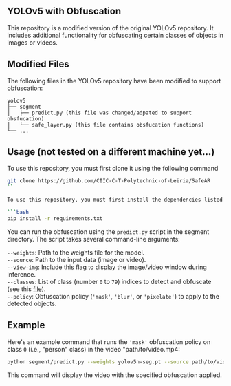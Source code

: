 ## YOLOv5 with Obfuscation
This repository is a modified version of the original YOLOv5 repository. It includes additional functionality for obfuscating certain classes of objects in images or videos.

## Modified Files
The following files in the YOLOv5 repository have been modified to support obfuscation:

```
yolov5
├── segment
│   ├── predict.py (this file was changed/adpated to support obsfucation)
│   └── safe_layer.py (this file contains obsfucation functions)
└── ...

```
## Usage (not tested on a different machine yet...) 

To use this repository, you must first clone it using the following command 
```bash
git clone https://github.com/CIIC-C-T-Polytechnic-of-Leiria/SafeAR
``

To use this repository, you must first install the dependencies listed in the `requirements.txt` file. You can do this by running the following command:

```bash
pip install -r requirements.txt
```

You can run the obfuscation using the `predict.py` script in the segment directory. The script takes several command-line arguments:

`--weights`: Path to the weights file for the model.  
`--source`: Path to the input data (image or video).  
`--view-img`: Include this flag to display the image/video window during inference.  
`--classes`: List of class (number `0` to `79`) indices to detect and obfuscate (see this [file](data/coco128-seg.yaml)).  
`--policy`: Obfuscation policy (`'mask'`, `'blur'`, or `'pixelate'`) to apply to the detected objects. 

 
## Example
Here's an example command that runs the `'mask'` obfuscation policy on class `0` (i.e., "person" class) in the video "path/to/video.mp4:


```bash
python segment/predict.py --weights yolov5n-seg.pt --source path/to/video.mp4 --view-img --classes 0 --policy "mask"
```
This command will display the video with the specified obfuscation applied.
